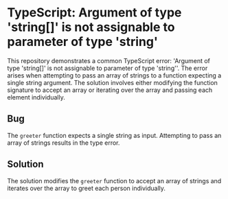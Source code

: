 # TypeScript: Argument of type 'string[]' is not assignable to parameter of type 'string'
This repository demonstrates a common TypeScript error:  'Argument of type 'string[]' is not assignable to parameter of type 'string''.  The error arises when attempting to pass an array of strings to a function expecting a single string argument. The solution involves either modifying the function signature to accept an array or iterating over the array and passing each element individually.

## Bug
The `greeter` function expects a single string as input.  Attempting to pass an array of strings results in the type error.

## Solution
The solution modifies the `greeter` function to accept an array of strings and iterates over the array to greet each person individually.